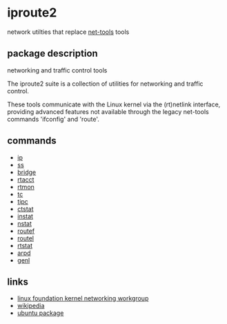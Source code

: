 # iproute2

network utilties that replace [net-tools](net-tools.md) tools

## package description

networking and traffic control tools

The iproute2 suite is a collection of utilities for networking and
traffic control.

These tools communicate with the Linux kernel via the (rt)netlink
interface, providing advanced features not available through the
legacy net-tools commands 'ifconfig' and 'route'.

## commands

* [ip](../commands/ip.md)
* [ss](../commands/ss.md)
* [bridge](../commands/bridge.md)
* [rtacct](../commands/rtacct.md)
* [rtmon](../commands/rtmon.md)
* [tc](../commands/tc.md)
* [tipc](../commands/tipc.md)
* [ctstat](../commands/ctstat.md)
* [instat](../commands/instat.md)
* [nstat](../commands/nstat.md)
* [routef](../commands/routef.md)
* [routel](../commands/routel.md)
* [rtstat](../commands/rtstat.md)
* [arpd](../commands/arpd.md)
* [genl](../commands/genl.md)

## links

* [linux foundation kernel networking workgroup](http://www.linuxfoundation.org/collaborate/workgroups/networking/iproute2)
* [wikipedia](https://en.wikipedia.org/wiki/Iproute2)
* [ubuntu package](http://packages.ubuntu.com/xenial/iproute2)

